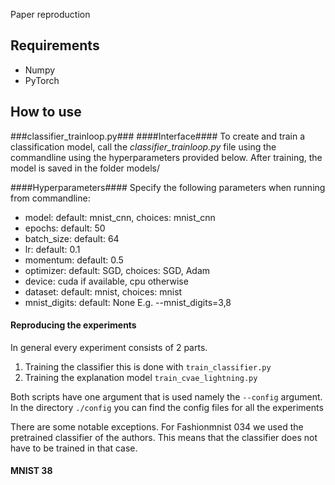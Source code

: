Paper reproduction

## Requirements
- Numpy
- PyTorch

## How to use
###classifier_trainloop.py###
####Interface####
To create and train a classification model, call the *classifier_trainloop.py* file using the commandline using the hyperparameters provided below.
After training, the model is saved in the folder models/

####Hyperparameters####
Specify the following parameters when running from commandline:
- model: default: mnist_cnn, choices: mnist_cnn
- epochs: default: 50
- batch_size: default: 64
- lr: default: 0.1
- momentum: default: 0.5
- optimizer: default: SGD, choices: SGD, Adam
- device: cuda if available, cpu otherwise
- dataset: default: mnist, choices: mnist
- mnist_digits: default: None	E.g. --mnist_digits=3,8



#### Reproducing the experiments

In general every experiment consists of 2 parts.
1) Training the classifier this is done with `train_classifier.py`
2) Training the explanation model `train_cvae_lightning.py`

Both scripts have one argument that is used namely the `--config` argument. 
In the directory `./config` you can find the config files for all the experiments

There are some notable exceptions. For Fashionmnist 034 we used the pretrained classifier of the authors.
This means that the classifier does not have to be trained in that case. 
#### MNIST 38
